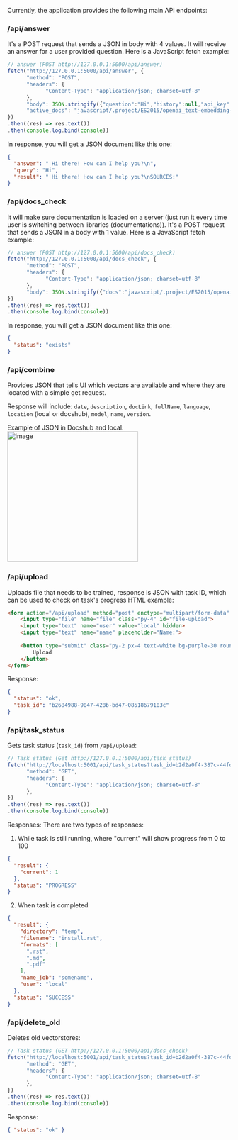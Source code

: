 Currently, the application provides the following main API endpoints:

### /api/answer 
It's a POST request that sends a JSON in body with 4 values. It will receive an answer for a user provided question.
Here is a JavaScript fetch example:

```js
// answer (POST http://127.0.0.1:5000/api/answer)
fetch("http://127.0.0.1:5000/api/answer", {
      "method": "POST",
      "headers": {
            "Content-Type": "application/json; charset=utf-8"
      },
      "body": JSON.stringify({"question":"Hi","history":null,"api_key":"OPENAI_API_KEY","embeddings_key":"OPENAI_API_KEY",
      "active_docs": "javascript/.project/ES2015/openai_text-embedding-ada-002/"})
})
.then((res) => res.text())
.then(console.log.bind(console))
```

In response, you will get a JSON document like this one:

```json
{
  "answer": " Hi there! How can I help you?\n",
  "query": "Hi",
  "result": " Hi there! How can I help you?\nSOURCES:"
}
```

### /api/docs_check
It will make sure documentation is loaded on a server (just run it every time user is switching between libraries (documentations)).
It's a POST request that sends a JSON in a body with 1 value. Here is a JavaScript fetch example:

```js
// answer (POST http://127.0.0.1:5000/api/docs_check)
fetch("http://127.0.0.1:5000/api/docs_check", {
      "method": "POST",
      "headers": {
            "Content-Type": "application/json; charset=utf-8"
      },
      "body": JSON.stringify({"docs":"javascript/.project/ES2015/openai_text-embedding-ada-002/"})
})
.then((res) => res.text())
.then(console.log.bind(console))
```

In response, you will get a JSON document like this one:
```json
{
  "status": "exists"
}
```


### /api/combine
Provides JSON that tells UI which vectors are available and where they are located with a simple get request.

Response will include:
`date`, `description`, `docLink`, `fullName`, `language`, `location` (local or docshub), `model`, `name`, `version`.

Example of JSON in Docshub and local:
<img width="295" alt="image" src="https://user-images.githubusercontent.com/15183589/224714085-f09f51a4-7a9a-4efb-bd39-798029bb4273.png">


### /api/upload
Uploads file that needs to be trained, response is JSON with task ID, which can be used to check on task's progress
HTML example:

```html
<form action="/api/upload" method="post" enctype="multipart/form-data" class="mt-2">
    <input type="file" name="file" class="py-4" id="file-upload">
    <input type="text" name="user" value="local" hidden>
    <input type="text" name="name" placeholder="Name:">
    
    <button type="submit" class="py-2 px-4 text-white bg-purple-30 rounded-md hover:bg-purple-30 focus:outline-none focus:ring-2 focus:ring-offset-2 focus:ring-purple-30">
        Upload
    </button>
</form>
```

Response:
```json
{
  "status": "ok",
  "task_id": "b2684988-9047-428b-bd47-08518679103c"
}

```

### /api/task_status
Gets task status (`task_id`) from `/api/upload`:
```js
// Task status (Get http://127.0.0.1:5000/api/task_status)
fetch("http://localhost:5001/api/task_status?task_id=b2d2a0f4-387c-44fd-a443-e4fe2e7454d1", {
      "method": "GET",
      "headers": {
            "Content-Type": "application/json; charset=utf-8"
      },
})
.then((res) => res.text())
.then(console.log.bind(console))
```

Responses:
There are two types of responses:
1. While task is still running, where "current" will show progress from 0 to 100
```json
{
  "result": {
    "current": 1
  },
  "status": "PROGRESS"
}
```

2. When task is completed
```json
{
  "result": {
    "directory": "temp",
    "filename": "install.rst",
    "formats": [
      ".rst",
      ".md",
      ".pdf"
    ],
    "name_job": "somename",
    "user": "local"
  },
  "status": "SUCCESS"
}
```

### /api/delete_old
Deletes old vectorstores:
```js
// Task status (GET http://127.0.0.1:5000/api/docs_check)
fetch("http://localhost:5001/api/task_status?task_id=b2d2a0f4-387c-44fd-a443-e4fe2e7454d1", {
      "method": "GET",
      "headers": {
            "Content-Type": "application/json; charset=utf-8"
      },
})
.then((res) => res.text())
.then(console.log.bind(console))
```

Response:

```json
{ "status": "ok" }
```
